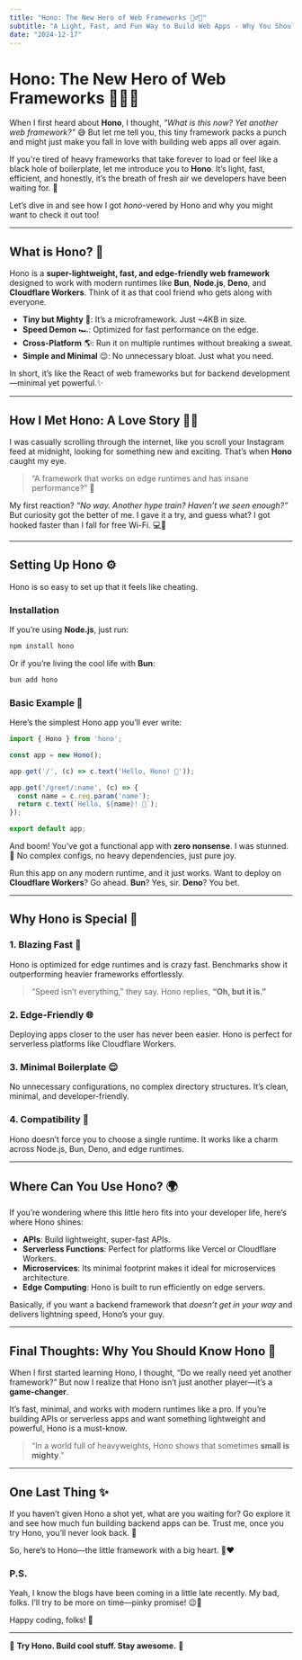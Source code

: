```yaml
---
title: "Hono: The New Hero of Web Frameworks 🦸‍♂️🔥"
subtitle: "A Light, Fast, and Fun Way to Build Web Apps - Why You Should Know Hono! 💻✨"
date: "2024-12-17"
---
```


# Hono: The New Hero of Web Frameworks 🦸‍♂️🔥

When I first heard about **Hono**, I thought, *"What is this now? Yet another web framework?"* 😅 But let me tell you, this tiny framework packs a punch and might just make you fall in love with building web apps all over again.

If you're tired of heavy frameworks that take forever to load or feel like a black hole of boilerplate, let me introduce you to **Hono**. It’s light, fast, efficient, and honestly, it’s the breath of fresh air we developers have been waiting for. 🚀

Let’s dive in and see how I got *hono*-vered by Hono and why you might want to check it out too!

---

## What is Hono? 🤔

Hono is a **super-lightweight, fast, and edge-friendly web framework** designed to work with modern runtimes like **Bun**, **Node.js**, **Deno**, and **Cloudflare Workers**. Think of it as that cool friend who gets along with everyone.

- **Tiny but Mighty** 💪: It’s a microframework. Just ~4KB in size.
- **Speed Demon** 🏎️: Optimized for fast performance on the edge.
- **Cross-Platform** 🌎: Run it on multiple runtimes without breaking a sweat.
- **Simple and Minimal** 😌: No unnecessary bloat. Just what you need.

In short, it’s like the React of web frameworks but for backend development—minimal yet powerful.✨

---

## How I Met Hono: A Love Story 💖😂

I was casually scrolling through the internet, like you scroll your Instagram feed at midnight, looking for something new and exciting. That’s when **Hono** caught my eye.

> “A framework that works on edge runtimes and has insane performance?” 🧐

My first reaction? _“No way. Another hype train? Haven’t we seen enough?”_ But curiosity got the better of me. I gave it a try, and guess what? I got hooked faster than I fall for free Wi-Fi. 💻🤣

---

## Setting Up Hono ⚙️

Hono is so easy to set up that it feels like cheating.

### Installation
If you’re using **Node.js**, just run:

```bash
npm install hono
```

Or if you’re living the cool life with **Bun**:

```bash
bun add hono
```

### Basic Example 🧩
Here’s the simplest Hono app you’ll ever write:

```javascript
import { Hono } from 'hono';

const app = new Hono();

app.get('/', (c) => c.text('Hello, Hono! 🌟'));

app.get('/greet/:name', (c) => {
  const name = c.req.param('name');
  return c.text(`Hello, ${name}! 👋`);
});

export default app;
```

And boom! You’ve got a functional app with **zero nonsense**. I was stunned. 🤯 No complex configs, no heavy dependencies, just pure joy.

Run this app on any modern runtime, and it just works. Want to deploy on **Cloudflare Workers**? Go ahead. **Bun**? Yes, sir. **Deno**? You bet.

---

## Why Hono is Special 🌟

### 1. **Blazing Fast** 🚀
Hono is optimized for edge runtimes and is crazy fast. Benchmarks show it outperforming heavier frameworks effortlessly.

> “Speed isn’t everything,” they say. Hono replies, **“Oh, but it is.”**

### 2. **Edge-Friendly** 🌐
Deploying apps closer to the user has never been easier. Hono is perfect for serverless platforms like Cloudflare Workers.

### 3. **Minimal Boilerplate** 😌
No unnecessary configurations, no complex directory structures. It’s clean, minimal, and developer-friendly.

### 4. **Compatibility** 🔄
Hono doesn’t force you to choose a single runtime. It works like a charm across Node.js, Bun, Deno, and edge runtimes.

---

## Where Can You Use Hono? 🌍

If you’re wondering where this little hero fits into your developer life, here’s where Hono shines:

- **APIs**: Build lightweight, super-fast APIs.
- **Serverless Functions**: Perfect for platforms like Vercel or Cloudflare Workers.
- **Microservices**: Its minimal footprint makes it ideal for microservices architecture.
- **Edge Computing**: Hono is built to run efficiently on edge servers.

Basically, if you want a backend framework that *doesn’t get in your way* and delivers lightning speed, Hono’s your guy.

---

## Final Thoughts: Why You Should Know Hono 🤝

When I first started learning Hono, I thought, “Do we really need yet another framework?” But now I realize that Hono isn’t just another player—it’s a **game-changer**.

It’s fast, minimal, and works with modern runtimes like a pro. If you’re building APIs or serverless apps and want something lightweight and powerful, Hono is a must-know.

> “In a world full of heavyweights, Hono shows that sometimes **small is mighty**.”

---

## One Last Thing ✨
If you haven’t given Hono a shot yet, what are you waiting for? Go explore it and see how much fun building backend apps can be. Trust me, once you try Hono, you’ll never look back. 🎉

So, here’s to Hono—the little framework with a big heart. 🤺❤️

### P.S. 
Yeah, I know the blogs have been coming in a little late recently. My bad, folks. I’ll try to be more on time—pinky promise! 😉🌟

Happy coding, folks! 🚀

---

🎉 **Try Hono. Build cool stuff. Stay awesome.** 🎉
